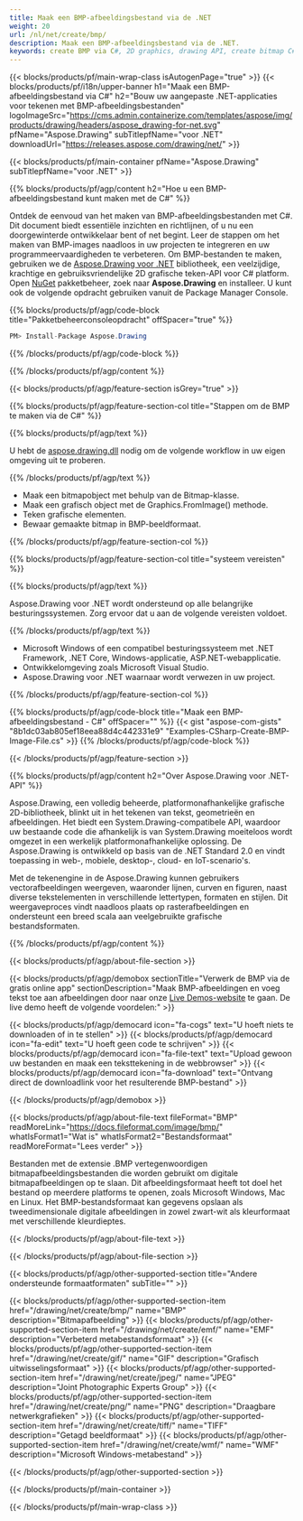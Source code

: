 ```yaml
---
title: Maak een BMP-afbeeldingsbestand via de .NET
weight: 20
url: /nl/net/create/bmp/
description: Maak een BMP-afbeeldingsbestand via de .NET.
keywords: create BMP via C#, 2D graphics, drawing API, create bitmap C#, Drawing voor .NET, save bitmap, save BMP image, cross-platform 2D graphic library, Bitmap class, vector graphics drawing, draw text, rendering raster images, BMP image file
---
```


{{< blocks/products/pf/main-wrap-class isAutogenPage="true" >}}
{{< blocks/products/pf/i18n/upper-banner h1="Maak een BMP-afbeeldingsbestand via C#" h2="Bouw uw aangepaste .NET-applicaties voor tekenen met BMP-afbeeldingsbestanden" logoImageSrc="https://cms.admin.containerize.com/templates/aspose/img/products/drawing/headers/aspose_drawing-for-net.svg" pfName="Aspose.Drawing" subTitlepfName="voor .NET" downloadUrl="https://releases.aspose.com/drawing/net/" >}}

{{< blocks/products/pf/main-container pfName="Aspose.Drawing" subTitlepfName="voor .NET" >}}


{{% blocks/products/pf/agp/content h2="Hoe u een BMP-afbeeldingsbestand kunt maken met de C#" %}}

Ontdek de eenvoud van het maken van BMP-afbeeldingsbestanden met C#. Dit document biedt essentiële inzichten en richtlijnen, of u nu een doorgewinterde ontwikkelaar bent of net begint. Leer de stappen om het maken van BMP-images naadloos in uw projecten te integreren en uw programmeervaardigheden te verbeteren. Om BMP-bestanden te maken, gebruiken we de [Aspose.Drawing voor .NET](https://products.aspose.com/drawing/net) bibliotheek, een veelzijdige, krachtige en gebruiksvriendelijke 2D grafische teken-API voor C# platform. Open [NuGet](https://www.nuget.org/packages/aspose.drawing) pakketbeheer, zoek naar **Aspose.Drawing** en installeer. U kunt ook de volgende opdracht gebruiken vanuit de Package Manager Console.

{{% blocks/products/pf/agp/code-block title="Pakketbeheerconsoleopdracht" offSpacer="true" %}}
```cs
PM> Install-Package Aspose.Drawing
```
{{% /blocks/products/pf/agp/code-block %}}

{{% /blocks/products/pf/agp/content %}}


{{< blocks/products/pf/agp/feature-section isGrey="true" >}}

{{% blocks/products/pf/agp/feature-section-col title="Stappen om de BMP te maken via de C#" %}}

{{% blocks/products/pf/agp/text %}}

U hebt de [aspose.drawing.dll](https://downloads.aspose.com/drawing/net) nodig om de volgende workflow in uw eigen omgeving uit te proberen.

{{% /blocks/products/pf/agp/text %}}

+ Maak een bitmapobject met behulp van de Bitmap-klasse.
+ Maak een grafisch object met de Graphics.FromImage() methode.
+ Teken grafische elementen.
+ Bewaar gemaakte bitmap in BMP-beeldformaat.

{{% /blocks/products/pf/agp/feature-section-col %}}

{{% blocks/products/pf/agp/feature-section-col title="systeem vereisten" %}}

{{% blocks/products/pf/agp/text %}}

Aspose.Drawing voor .NET wordt ondersteund op alle belangrijke besturingssystemen. Zorg ervoor dat u aan de volgende vereisten voldoet.

{{% /blocks/products/pf/agp/text %}}

- Microsoft Windows of een compatibel besturingssysteem met .NET Framework, .NET Core, Windows-applicatie, ASP.NET-webapplicatie.
- Ontwikkelomgeving zoals Microsoft Visual Studio.
- Aspose.Drawing voor .NET waarnaar wordt verwezen in uw project.

{{% /blocks/products/pf/agp/feature-section-col %}}

{{% blocks/products/pf/agp/code-block title="Maak een BMP-afbeeldingsbestand - C#" offSpacer="" %}}
{{< gist "aspose-com-gists" "8b1dc03ab805ef18eea88d4c442331e9" "Examples-CSharp-Create-BMP-Image-File.cs" >}}
{{% /blocks/products/pf/agp/code-block %}}

{{< /blocks/products/pf/agp/feature-section >}}


<!-- aboutfile Starts -->

{{% blocks/products/pf/agp/content h2="Over Aspose.Drawing voor .NET-API" %}}

Aspose.Drawing, een volledig beheerde, platformonafhankelijke grafische 2D-bibliotheek, blinkt uit in het tekenen van tekst, geometrieën en afbeeldingen. Het biedt een System.Drawing-compatibele API, waardoor uw bestaande code die afhankelijk is van System.Drawing moeiteloos wordt omgezet in een werkelijk platformonafhankelijke oplossing. De Aspose.Drawing is ontwikkeld op basis van de .NET Standard 2.0 en vindt toepassing in web-, mobiele, desktop-, cloud- en IoT-scenario's.

Met de tekenengine in de Aspose.Drawing kunnen gebruikers vectorafbeeldingen weergeven, waaronder lijnen, curven en figuren, naast diverse tekstelementen in verschillende lettertypen, formaten en stijlen. Dit weergaveproces vindt naadloos plaats op rasterafbeeldingen en ondersteunt een breed scala aan veelgebruikte grafische bestandsformaten.

{{% /blocks/products/pf/agp/content %}}


{{< blocks/products/pf/agp/about-file-section >}}

{{< blocks/products/pf/agp/demobox sectionTitle="Verwerk de BMP via de gratis online app" sectionDescription="Maak BMP-afbeeldingen en voeg tekst toe aan afbeeldingen door naar onze [Live Demos-website](https://products.aspose.app/drawing) te gaan. De live demo heeft de volgende voordelen:" >}}

{{< blocks/products/pf/agp/democard icon="fa-cogs" text="U hoeft niets te downloaden of in te stellen" >}}
{{< blocks/products/pf/agp/democard icon="fa-edit" text="U hoeft geen code te schrijven" >}}
{{< blocks/products/pf/agp/democard icon="fa-file-text" text="Upload gewoon uw bestanden en maak een teksttekening in de webbrowser" >}}
{{< blocks/products/pf/agp/democard icon="fa-download" text="Ontvang direct de downloadlink voor het resulterende BMP-bestand" >}}

{{< /blocks/products/pf/agp/demobox >}}

{{< blocks/products/pf/agp/about-file-text fileFormat="BMP" readMoreLink="https://docs.fileformat.com/image/bmp/" whatIsFormat1="Wat is" whatIsFormat2="Bestandsformaat" readMoreFormat="Lees verder" >}}

Bestanden met de extensie .BMP vertegenwoordigen bitmapafbeeldingsbestanden die worden gebruikt om digitale bitmapafbeeldingen op te slaan. Dit afbeeldingsformaat heeft tot doel het bestand op meerdere platforms te openen, zoals Microsoft Windows, Mac en Linux. Het BMP-bestandsformaat kan gegevens opslaan als tweedimensionale digitale afbeeldingen in zowel zwart-wit als kleurformaat met verschillende kleurdieptes.

{{< /blocks/products/pf/agp/about-file-text >}}

{{< /blocks/products/pf/agp/about-file-section >}}

<!-- aboutfile Ends -->


{{< blocks/products/pf/agp/other-supported-section title="Andere ondersteunde formaatformaten" subTitle="" >}}

{{< blocks/products/pf/agp/other-supported-section-item href="/drawing/net/create/bmp/" name="BMP" description="Bitmapafbeelding" >}}
{{< blocks/products/pf/agp/other-supported-section-item href="/drawing/net/create/emf/" name="EMF" description="Verbeterd metabestandsformaat" >}}
{{< blocks/products/pf/agp/other-supported-section-item href="/drawing/net/create/gif/" name="GIF" description="Grafisch uitwisselingsformaat" >}}
{{< blocks/products/pf/agp/other-supported-section-item href="/drawing/net/create/jpeg/" name="JPEG" description="Joint Photographic Experts Group" >}}
{{< blocks/products/pf/agp/other-supported-section-item href="/drawing/net/create/png/" name="PNG" description="Draagbare netwerkgrafieken" >}}
{{< blocks/products/pf/agp/other-supported-section-item href="/drawing/net/create/tiff/" name="TIFF" description="Getagd beeldformaat" >}}
{{< blocks/products/pf/agp/other-supported-section-item href="/drawing/net/create/wmf/" name="WMF" description="Microsoft Windows-metabestand" >}}


{{< /blocks/products/pf/agp/other-supported-section >}}

{{< /blocks/products/pf/main-container >}}

{{< /blocks/products/pf/main-wrap-class >}}
